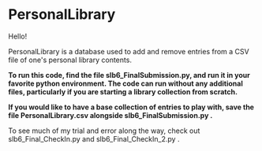 # PersonalLibrary
Hello!

PersonalLibrary is a database used to add and remove entries from a CSV file of one's personal library contents. 

<b>To run this code, find the file slb6_FinalSubmission.py, and run it in your favorite python environment. The code can run without any additional files, particularly if you are starting a library collection from scratch. 

If you would like to have a base collection of entries to play with, save the file PersonalLibrary.csv alongside slb6_FinalSubmission.py . 
</b>

To see much of my trial and error along the way, check out slb6_Final_CheckIn.py and slb6_Final_CheckIn_2.py . 
